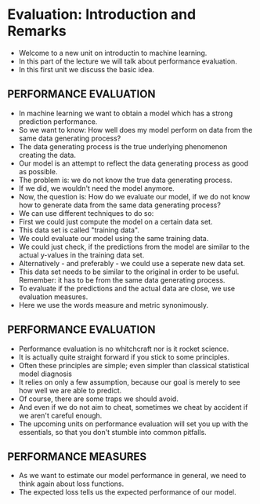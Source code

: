 # Evaluation: Introduction and Remarks

- Welcome to a new unit on introductin to machine learning.
- In this part of the lecture we will talk about performance
  evaluation.
- In this first unit we discuss the basic idea.


## PERFORMANCE EVALUATION

- In machine learning we want to obtain a model which has a
  strong prediction performance. 
- So we want to know: How well does my model perform on data
  from the same data generating process?
- The data generating process is the true underlying phenomenon
  creating the data. 
- Our model is an attempt to reflect the data generating process
  as good as possible.
- The problem is: we do not know the true data generating
  process.
- If we did, we wouldn't need the model anymore.
- Now, the question is: How do we evaluate our model, if we do
  not know how to generate data from the same data generating
process?
- We can use different techniques to do so:
- First we could just compute the model on a certain data set.
- This data set is called "training data".
- We could evaluate our model using the same training data.
- We could just check, if the predictions from the model are
  similar to the actual y-values in the training data set.
- Alternatively - and preferably - we could use a seperate new
  data set.
- This data set needs to be similar to the original in order to
  be useful. Remember: it has to be from the same data
generating process.
- To evaluate if the predictions and the actual data are close,
  we use evaluation measures. 
- Here we use the words measure and metric synonimously. 



## PERFORMANCE EVALUATION

- Performance evaluation is no whitchcraft nor is it rocket
  science.
- It is actually quite straight forward if you stick to some
  principles.
- Often these principles are simple; even simpler than classical
  statistical model diagnosis
- It relies on only a few assumption, because our goal is merely
  to see how well we are able to predict.
- Of course, there are some traps we should avoid.
- And even if we do not aim to cheat, sometimes we cheat by
  accident if we aren't careful enough.
- The upcoming units on performance evaluation will set you up
  with the essentials, so that you don't stumble into common
pitfalls.



## PERFORMANCE MEASURES

- As we want to estimate our model performance in general, we
  need to think again about loss functions.
- The expected loss tells us the expected performance of our
  model.



